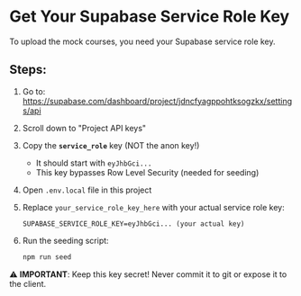 # Get Your Supabase Service Role Key

To upload the mock courses, you need your Supabase service role key.

## Steps:

1. Go to: https://supabase.com/dashboard/project/jdncfyagppohtksogzkx/settings/api

2. Scroll down to "Project API keys"

3. Copy the **`service_role`** key (NOT the anon key!)
   - It should start with `eyJhbGci...`
   - This key bypasses Row Level Security (needed for seeding)

4. Open `.env.local` file in this project

5. Replace `your_service_role_key_here` with your actual service role key:
   ```
   SUPABASE_SERVICE_ROLE_KEY=eyJhbGci... (your actual key)
   ```

6. Run the seeding script:
   ```bash
   npm run seed
   ```

⚠️ **IMPORTANT**: Keep this key secret! Never commit it to git or expose it to the client.
